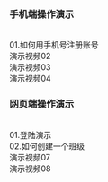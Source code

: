 ### 手机端操作演示

</br>

<div id="MobileVideosContainer">
	<div class="TextRapper">
		<div id="xg01"></div>
		<div class="illustrated-text">01.如何用手机号注册账号</div>
	</div>
	<div class="TextRapper">
		<div id="xg02"></div>
		<div class="illustrated-text non-fill">演示视频02</div>
	</div>
	<div class="TextRapper">
		<div id="xg03"></div>
		<div class="illustrated-text non-fill">演示视频03</div>
	</div>
	<div class="TextRapper">
		<div id="xg04"></div>
		<div class="illustrated-text non-fill">演示视频04</div>
	</div>
</div>

### 网页端操作演示

</br>

<div id="WebVideosContainer">
	<div class="TextRapper">
		<div id="xg05"></div>
		<div class="illustrated-text">01.登陆演示</div>
	</div>
	<div class="TextRapper">
		<div id="xg06"></div>
		<div class="illustrated-text">02.如何创建一个班级</div>
	</div>
	<div class="TextRapper">
		<div id="xg07"></div>
		<div class="illustrated-text non-fill">演示视频07</div>
	</div>
	<div class="TextRapper">
		<div id="xg08"></div>
		<div class="illustrated-text non-fill">演示视频08</div>
	</div>
</div>